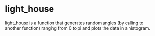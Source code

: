 # light_house
light_house is a function that generates random angles (by calling to another function) ranging from 0 to pi and plots the data in a histogram.
